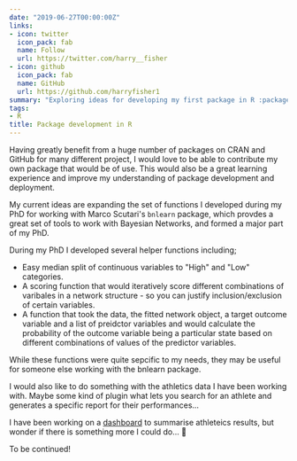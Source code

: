 ```yaml
---
date: "2019-06-27T00:00:00Z"
links:
- icon: twitter
  icon_pack: fab
  name: Follow
  url: https://twitter.com/harry__fisher
- icon: github
  icon_pack: fab
  name: GitHub
  url: https://github.com/harryfisher1
summary: "Exploring ideas for developing my first package in R :package:"
tags:
- R
title: Package development in R
---
```


Having greatly benefit from a huge number of packages on CRAN and GitHub for many different project, I would love to be able to contribute my own package that would be of use. This would also be a great learning experience and improve my understanding of package development and deployment.

My current ideas are expanding the set of functions I developed during my PhD for working with Marco Scutari's `bnlearn` package, which provdes a great set of tools to work with Bayesian Networks, and  formed a major part of my PhD.

During my PhD I developed several helper functions including;

- Easy median split of continuous variables to "High" and "Low" categories.
- A scoring function that would iteratively score different combinations of varibales in a network structure - so you can justify inclusion/exclusion of certain variables.
- A function that took the data, the fitted network object, a target outcome variable and a list of preidctor variables and would calculate the probability of the outcome variable being a particular state based on different combinations of values of the predictor variables.

While these functions were quite sepcific to my needs, they may be useful for someone else working with the bnlearn package. 

I would also like to do something with the athletics data I have been working with. Maybe some kind of plugin what lets you search for an athlete and generates a specific report for their performances...

I have been working on a [dashboard](https://harryfish.shinyapps.io/resultsdashboard/) to summarise athleteics results, but wonder if there is something more I could do... :thinking:

To be continued!









